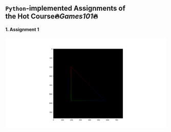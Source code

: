## `Python`-implemented Assignments of <br/>the Hot Course🔥*Games101*🔥

#### 1. Assignment 1

![screenshot-assignment-1](./assets/001.png)

